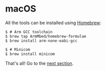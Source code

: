 # macOS

All the tools can be installed using [Homebrew]:

[Homebrew]: http://brew.sh/

``` console
$ # Arm GCC toolchain
$ brew tap ArmMbed/homebrew-formulae
$ brew install arm-none-eabi-gcc

$ # Minicom
$ brew install minicom
```

That's all! Go to the [next section].

[next section]: verify.md
